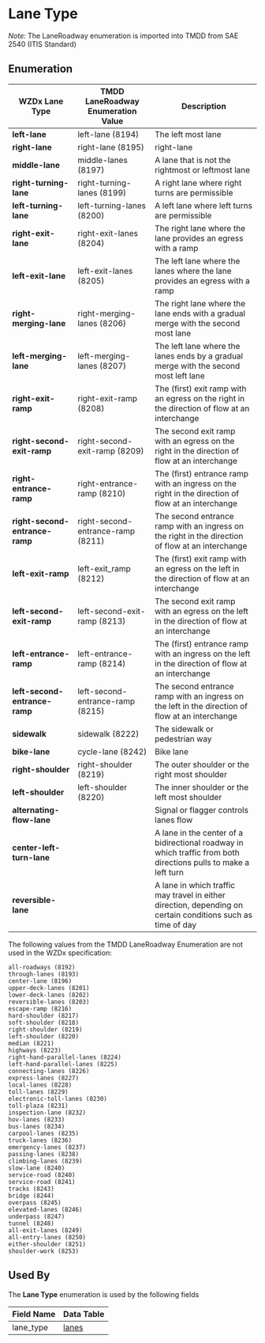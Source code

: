 # Lane Type 
*Note:* The LaneRoadway enumeration is imported into TMDD from SAE 2540 (ITIS Standard)

## Enumeration
WZDx Lane Type | TMDD LaneRoadway Enumeration Value | Description
--- | --- | ---
**left-lane** | left-lane (8194) | The left most lane
**right-lane** | right-lane (8195) | right-lane | The right most lane
**middle-lane** | middle-lanes (8197) | A lane that is not the rightmost or leftmost lane 
**right-turning-lane** | right-turning-lanes (8199) | A right lane where right turns are permissible
**left-turning-lane** | left-turning-lanes (8200) | A left lane where left turns are permissible
**right-exit-lane** | right-exit-lanes (8204) | The right lane where the lane provides an egress with a ramp
**left-exit-lane** | left-exit-lanes (8205) | The left lane where the lanes where the lane provides an egress with a ramp
**right-merging-lane** | right-merging-lanes (8206) | The right lane where the lane ends with a gradual merge with the second most lane
**left-merging-lane** | left-merging-lanes (8207) | The left lane where the lanes ends by a gradual merge with the second most left lane
**right-exit-ramp** | right-exit-ramp (8208) | The (first) exit ramp with an egress on the right in the direction of flow at an interchange
**right-second-exit-ramp** | right-second-exit-ramp (8209) | The second exit ramp with an egress on the right in the direction of flow at an interchange
**right-entrance-ramp** | right-entrance-ramp (8210) | The (first) entrance ramp with an ingress on the right in the direction of flow at an interchange
**right-second-entrance-ramp** | right-second-entrance-ramp (8211) | The second entrance ramp with an ingress on the right in the direction of flow at an interchange 
**left-exit-ramp** | left-exit_ramp (8212) | The (first) exit ramp with an egress on the left in the direction of flow at an interchange
**left-second-exit-ramp** | left-second-exit-ramp (8213) | The second exit ramp with an egress on the left in the direction of flow at an interchange
**left-entrance-ramp** | left-entrance-ramp (8214) | The (first) entrance ramp with an ingress on the left in the direction of flow at an interchange
**left-second-entrance-ramp** | left-second-entrance-ramp (8215) | The second entrance ramp with an ingress on the left in the direction of flow at an interchange 
**sidewalk** | sidewalk (8222) | The sidewalk or pedestrian way
**bike-lane** | cycle-lane (8242) | Bike lane
**right-shoulder** | right-shoulder (8219) | The outer shoulder or the right most shoulder
**left-shoulder** | left-shoulder (8220) | The inner shoulder or the left most shoulder
**alternating-flow-lane** | | Signal or flagger controls lanes flow
**center-left-turn-lane** | | A lane in the center of a bidirectional roadway in which traffic from both directions pulls to make a left turn
**reversible-lane** | | A lane in which traffic may travel in either direction, depending on certain conditions such as time of day

The following values from the TMDD LaneRoadway Enumeration are not used in the WZDx specification:

```
all-roadways (8192)
through-lanes (8193)
center-lane (8196)
upper-deck-lanes (8201)
lower-deck-lanes (8202)
reversible-lanes (8203)
escape-ramp (8216)
hard-shoulder (8217)
soft-shoulder (8218)
right-shoulder (8219)
left-shoulder (8220)
median (8221)
highways (8223)
right-hand-parallel-lanes (8224)
left-hand-parallel-lanes (8225)
connecting-lanes (8226)
express-lanes (8227)
local-lanes (8228)
toll-lanes (8229)
electronic-toll-lanes (8230)
toll-plaza (8231)
inspection-lane (8232)
hov-lanes (8233)
bus-lanes (8234)
carpool-lanes (8235)
truck-lanes (8236)
emergency-lanes (8237)
passing-lanes (8238)
climbing-lanes (8239)
slow-lane (8240)
service-road (8240)
service-road (8241)
tracks (8243)
bridge (8244)
overpass (8245)
elevated-lanes (8246)
underpass (8247)
tunnel (8248)
all-exit-lanes (8249)
all-entry-lanes (8250)
either-shoulder (8251)
shoulder-work (8253)
```

## Used By
The **Lane Type** enumeration is used by the following fields

Field Name | Data Table
--- | ---
lane_type | [lanes](/feed-content/data-tables/lanes.md)

